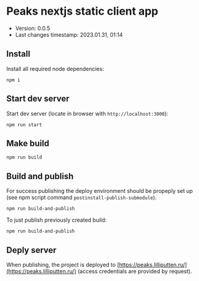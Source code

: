<!--
@changed 2023.01.31, 01:26
-->

# Peaks nextjs static client app

- Version: 0.0.5
- Last changes timestamp: 2023.01.31, 01:14

## Install

Install all required node dependencies:

```
npm i
```

## Start dev server

Start dev server (locate in browser with `http://localhost:3000`):

```
npm run start
```

## Make build

```
npm run build
```

## Build and publish

For success publishing the deploy environment should be propeply set up (see
npm script command `postinstall-publish-submodule`).

```
npm run build-and-publish
```

To just publish previously created build:

```
npm run build-and-publish
```

## Deply server

When publishing, the project is deployed to
[https://peaks.lilliputten.ru/](https://peaks.lilliputten.ru/)
(access credentials are provided by request).
